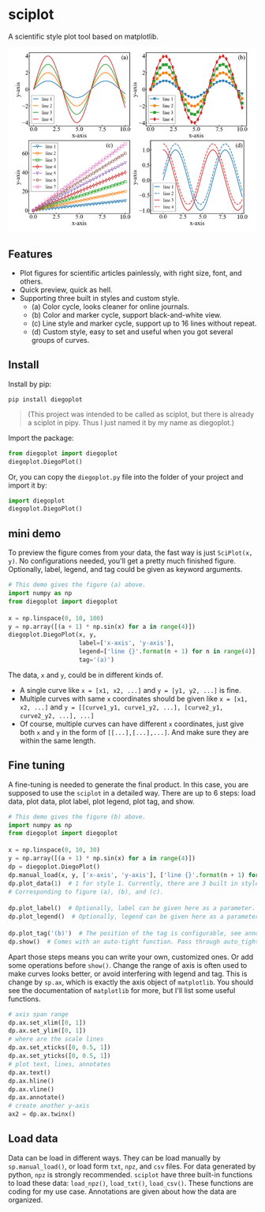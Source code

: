 # sciplot
A scientific style plot tool based on matplotlib.

![Style demonstration](./example/Figure_1.png)

## Features

- Plot figures for scientific articles painlessly, with right size, font, and others.
- Quick preview, quick as hell.
- Supporting three built in styles and custom style.
  - (a) Color cycle, looks cleaner for online journals.
  - (b) Color and marker cycle, support black-and-white view.
  - (c) Line style and marker cycle, support up to 16 lines without repeat.
  - (d) Custom style, easy to set and useful when you got several groups of curves.

## Install

Install by pip:
```shell
pip install diegoplot
```

>(This project was intended to be called as sciplot, but there is already a sciplot in pipy.
> Thus I just named it by my name as diegoplot.)

Import the package:
```python
from diegoplot import diegoplot
diegoplot.DiegoPlot()
```

Or, you can copy the `diegoplot.py` file into the folder of your project and import it by:
```python
import diegoplot
diegoplot.DiegoPlot()
```
## mini demo

To preview the figure comes from your data, the fast way is just `SciPlot(x, y)`. 
No configurations needed, you'll get a pretty much finished figure. 
Optionally, label, legend, and tag could be given as keyword arguments.

```python
# This demo gives the figure (a) above.
import numpy as np
from diegoplot import diegoplot

x = np.linspace(0, 10, 100)
y = np.array([(a + 1) * np.sin(x) for a in range(4)])
diegoplot.DiegoPlot(x, y,
                    label=['x-axis', 'y-axis'],
                    legend=['line {}'.format(n + 1) for n in range(4)],
                    tag='(a)')
```

The data, `x` and `y`, could be in different kinds of.

- A single curve like `x = [x1, x2, ...]` and `y = [y1, y2, ...]` is fine.
- Multiple curves with same `x` coordinates should be given like `x = [x1, x2, ...]` and
  `y = [[curve1_y1, curve1_y2, ...], [curve2_y1, curve2_y2, ...], ...]`
- Of course, multiple curves can have different `x` coordinates,
  just give both `x` and `y` in the form of `[[...],[...],...]`.
  And make sure they are within the same length.

## Fine tuning

A fine-tuning is needed to generate the final product.
In this case, you are supposed to use the `sciplot` in a detailed way.
There are up to 6 steps: load data, plot data, plot label, plot legend, plot tag, and show.

```python
# This demo gives the figure (b) above.
import numpy as np
from diegoplot import diegoplot

x = np.linspace(0, 10, 30)
y = np.array([(a + 1) * np.sin(x) for a in range(4)])
dp = diegoplot.DiegoPlot()
dp.manual_load(x, y, ['x-axis', 'y-axis'], ['line {}'.format(n + 1) for n in range(4)])
dp.plot_data(1)  # 1 for style 1. Currently, there are 3 built in styles, 0, 1, and 2. 
# Corresponding to figure (a), (b), and (c).

dp.plot_label()  # Optionally, label can be given here as a parameter.
dp.plot_legend()  # Optionally, legend can be given here as a parameter.

dp.plot_tag('(b)')  # The position of the tag is configurable, see annotation of this function.
dp.show()  # Comes with an auto-tight function. Pass through auto_tight=False to disable it.
```

Apart those steps means you can write your own, customized ones. Or add some operations before `show()`.
Change the range of axis is often used to make curves looks better, or avoid interfering with legend and tag.
This is change by `sp.ax`, which is exactly the axis object of `matplotlib`. 
You should see the documentation of `matplotlib` for more, but I'll list some useful functions.

```python
# axis span range
dp.ax.set_xlim([0, 1])
dp.ax.set_ylim([0, 1])
# where are the scale lines
dp.ax.set_xticks([0, 0.5, 1])
dp.ax.set_yticks([0, 0.5, 1])
# plot text, lines, annotates
dp.ax.text()
dp.ax.hline()
dp.ax.vline()
dp.ax.annotate()
# create another y-axis
ax2 = dp.ax.twinx()  
```

## Load data

Data can be load in different ways.
They can be load manually by `sp.manual_load()`, or load form `txt`, `npz`, and `csv` files.
For data generated by python, `npz` is strongly recommended.
`sciplot` have three built-in functions to load these data: `load_npz()`, `load_txt()`, `load_csv()`.
These functions are coding for my use case. 
Annotations are given about how the data are organized.